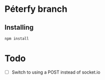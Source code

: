 # Péterfy branch

## Installing

```bash
npm install
```

# Todo

 - [ ] Switch to using a POST instead of socket.io